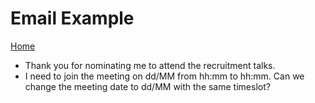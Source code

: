 # Email Example

[Home](index.md)

- Thank you for nominating me to attend the recruitment talks.
- I need to join the meeting on dd/MM from hh:mm to hh:mm. Can we change the meeting date to dd/MM with the same timeslot?

